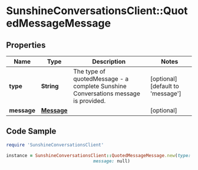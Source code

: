 # SunshineConversationsClient::QuotedMessageMessage

## Properties

Name | Type | Description | Notes
------------ | ------------- | ------------- | -------------
**type** | **String** | The type of quotedMessage - a complete Sunshine Conversations message is provided. | [optional] [default to &#39;message&#39;]
**message** | [**Message**](Message.md) |  | [optional] 

## Code Sample

```ruby
require 'SunshineConversationsClient'

instance = SunshineConversationsClient::QuotedMessageMessage.new(type: null,
                                 message: null)
```


